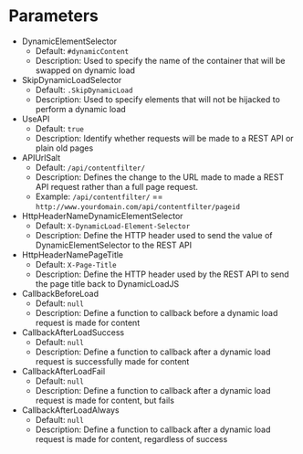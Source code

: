 # Parameters
- DynamicElementSelector
  - Default: `#dynamicContent`
  - Description: Used to specify the name of the container that will be swapped on dynamic load
- SkipDynamicLoadSelector
  - Default: `.SkipDynamicLoad`
  - Description: Used to specify elements that will not be hijacked to perform a dynamic load
- UseAPI
  - Default: `true`
  - Description: Identify whether requests will be made to a REST API or plain old pages
- APIUrlSalt
  - Default: `/api/contentfilter/`
  - Description: Defines the change to the URL made to made a REST API request rather than a full page request.
  - Example: `/api/contentfilter/` == `http://www.yourdomain.com/api/contentfilter/pageid`
- HttpHeaderNameDynamicElementSelector
  - Default: `X-DynamicLoad-Element-Selector`
  - Description: Define the HTTP header used to send the value of DynamicElementSelector to the REST API
- HttpHeaderNamePageTitle
  - Default: `X-Page-Title`
  - Description: Define the HTTP header used by the REST API to send the page title back to DynamicLoadJS
- CallbackBeforeLoad
  - Default: `null`
  - Description: Define a function to callback before a dynamic load request is made for content 
- CallbackAfterLoadSuccess
  - Default: `null`
  - Description: Define a function to callback after a dynamic load request is successfully made for content 
- CallbackAfterLoadFail
  - Default: `null`
  - Description: Define a function to callback after a dynamic load request is made for content, but fails 
- CallbackAfterLoadAlways
  - Default: `null`
  - Description: Define a function to callback after a dynamic load request is made for content, regardless of success
